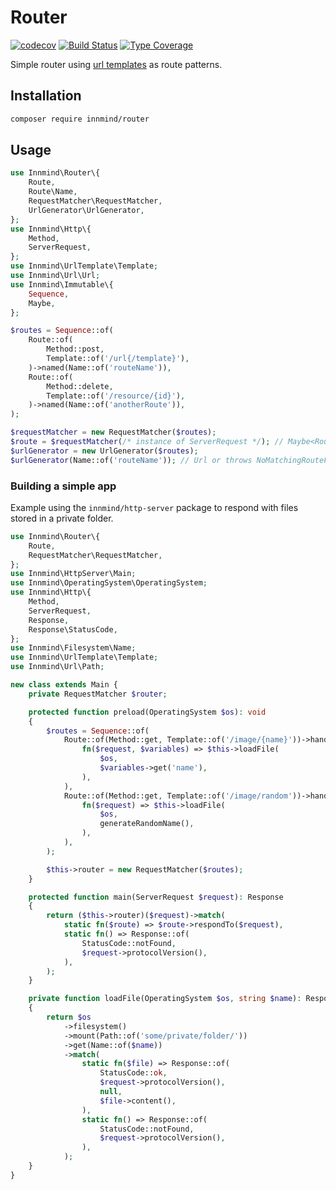 # Router

[![codecov](https://codecov.io/gh/Innmind/Router/branch/develop/graph/badge.svg?branch=master)](https://codecov.io/gh/Innmind/Router)
[![Build Status](https://github.com/Innmind/Router/workflows/CI/badge.svg)](https://github.com/Innmind/Router/actions?query=workflow%3ACI)
[![Type Coverage](https://shepherd.dev/github/Innmind/Router/coverage.svg)](https://shepherd.dev/github/Innmind/Router)

Simple router using [url templates](https://github.com/Innmind/UrlTemplate) as route patterns.

## Installation

```sh
composer require innmind/router
```

## Usage

```php
use Innmind\Router\{
    Route,
    Route\Name,
    RequestMatcher\RequestMatcher,
    UrlGenerator\UrlGenerator,
};
use Innmind\Http\{
    Method,
    ServerRequest,
};
use Innmind\UrlTemplate\Template;
use Innmind\Url\Url;
use Innmind\Immutable\{
    Sequence,
    Maybe,
};

$routes = Sequence::of(
    Route::of(
        Method::post,
        Template::of('/url{/template}'),
    )->named(Name::of('routeName')),
    Route::of(
        Method::delete,
        Template::of('/resource/{id}'),
    )->named(Name::of('anotherRoute')),
);

$requestMatcher = new RequestMatcher($routes);
$route = $requestMatcher(/* instance of ServerRequest */); // Maybe<Route>
$urlGenerator = new UrlGenerator($routes);
$urlGenerator(Name::of('routeName')); // Url or throws NoMatchingRouteFound
```

### Building a simple app

Example using the `innmind/http-server` package to respond with files stored in a private folder.

```php
use Innmind\Router\{
    Route,
    RequestMatcher\RequestMatcher,
};
use Innmind\HttpServer\Main;
use Innmind\OperatingSystem\OperatingSystem;
use Innmind\Http\{
    Method,
    ServerRequest,
    Response,
    Response\StatusCode,
};
use Innmind\Filesystem\Name;
use Innmind\UrlTemplate\Template;
use Innmind\Url\Path;

new class extends Main {
    private RequestMatcher $router;

    protected function preload(OperatingSystem $os): void
    {
        $routes = Sequence::of(
            Route::of(Method::get, Template::of('/image/{name}'))->handle(
                fn($request, $variables) => $this->loadFile(
                    $os,
                    $variables->get('name'),
                ),
            ),
            Route::of(Method::get, Template::of('/image/random'))->handle(
                fn($request) => $this->loadFile(
                    $os,
                    generateRandomName(),
                ),
            ),
        );

        $this->router = new RequestMatcher($routes);
    }

    protected function main(ServerRequest $request): Response
    {
        return ($this->router)($request)->match(
            static fn($route) => $route->respondTo($request),
            static fn() => Response::of(
                StatusCode::notFound,
                $request->protocolVersion(),
            ),
        );
    }

    private function loadFile(OperatingSystem $os, string $name): Response
    {
        return $os
            ->filesystem()
            ->mount(Path::of('some/private/folder/'))
            ->get(Name::of($name))
            ->match(
                static fn($file) => Response::of(
                    StatusCode::ok,
                    $request->protocolVersion(),
                    null,
                    $file->content(),
                ),
                static fn() => Response::of(
                    StatusCode::notFound,
                    $request->protocolVersion(),
                ),
            );
    }
}
```
